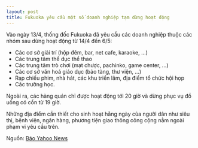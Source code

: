 ```yaml
---
layout: post
title: Fukuoka yêu cầu một số doanh nghiệp tạm dừng hoạt động
---
```


Vào ngày 13/4, thống đốc Fukuoka đã yêu cầu các doanh nghiệp thuộc các nhóm sau dừng hoạt động từ 14/4 đến 6/5:

- Các cơ sở giải trí (hộp đêm, bar, net cafe, karaoke, ...)
- Các trung tâm thể dục thể thao
- Các trung tâm trò chơi (mạt chược, pachinko, game center, ...)
- Các cơ sở văn hoá giáo dục (bảo tàng, thư viện, ...)
- Rạp chiếu phim, nhà hát, các khu triển lãm, địa điểm tổ chức hội họp
- Các trường học. 

Ngoài ra, các hàng quán chỉ được hoạt động tới 20 giờ và dừng phục vụ đồ uống có cồn từ 19 giờ.

Những địa điểm cần thiết cho sinh hoạt hằng ngày của người dân như siêu thị, bệnh viện, ngân hàng, phương tiện giao thông công cộng nằm ngoài phạm vi yêu cầu trên.

Nguồn: [Báo Yahoo News](https://headlines.yahoo.co.jp/hl?a=20200413-00010014-nishinpc-soci)
